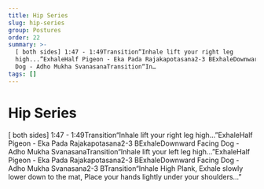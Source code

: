 ```yaml
---
title: Hip Series
slug: hip-series
group: Postures
order: 22
summary: >-
  [ both sides] 1:47 - 1:49Transition“Inhale lift your right leg
  high...”ExhaleHalf Pigeon - Eka Pada Rajakapotasana2-3 BExhaleDownward Facing
  Dog - Adho Mukha SvanasanaTransition“In…
tags: []
---
```

# Hip Series

[ both sides] 1:47 - 1:49Transition“Inhale lift your right leg high...”ExhaleHalf Pigeon - Eka Pada Rajakapotasana2-3 BExhaleDownward Facing Dog - Adho Mukha SvanasanaTransition“Inhale lift your left leg high...”ExhaleHalf Pigeon - Eka Pada Rajakapotasana2-3 BExhaleDownward Facing Dog - Adho Mukha Svanasana2-3 BTransition“Inhale High Plank, Exhale slowly lower down to the mat, Place your hands lightly under your shoulders...”
